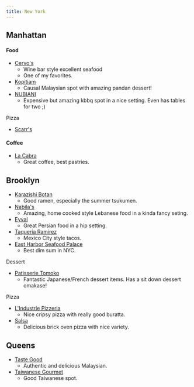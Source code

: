 ```yaml
---
title: New York
---
```


## Manhattan

#### Food

- [Cervo's](https://maps.app.goo.gl/Vp2KkHLa3zNqepwA7?g_st=ic)
	- Wine bar style excellent seafood
	- One of my favorites.
- [Kopitiam](https://maps.app.goo.gl/yK38kR3BwYE5Cayn7?g_st=ic)
	- Causal Malaysian spot with amazing pandan dessert!
- [NUBIANI](https://maps.app.goo.gl/AvD5PeMKH84nYj9Y6?g_st=iw)
	- Expensive but amazing kbbq spot in a nice setting. Even has tables for two ;)

Pizza
- [Scarr's](https://goo.gl/maps/3zidcpTq8CS1PLKa9)

#### Coffee

- [La Cabra](https://maps.app.goo.gl/EG1UP9hPk8gwnrmm7?g_st=ic)
	- Great coffee, best pastries.

## Brooklyn
- [Karazishi Botan](https://maps.app.goo.gl/ur1wr59RcDbPF2nR8?g_st=ic)
	- Good ramen, especially the summer tsukumen.
- [Nabila's](https://goo.gl/maps/bQx74CDNAqYVGiFHA)
	- Amazing, home cooked style Lebanese food in a kinda fancy seting.
- [Eyval](https://maps.app.goo.gl/vMjg3GxpTzmFrdFG8?g_st=ic) 
	- Great Persian food in a hip setting.
- [Taqueria Ramirez](https://maps.app.goo.gl/PqQRnsor5HvXDjuQA?g_st=ic)
	- Mexico City style tacos.
- [East Harbor Seafood Palace](https://maps.app.goo.gl/EcJEmjwNr2xe4Uwz9?g_st=ic)
	- Best dim sum in NYC.

Dessert
- [Patisserie Tomoko](https://goo.gl/maps/2dLGdTXpkEvGEyUJ7)
	- Fantastic Japanese/French dessert items. Has a sit down dessert omakase!

Pizza
- [L'Industrie Pizzeria](https://goo.gl/maps/ruKCs7fqxyQbtRf98)
	- Nice cripsy pizza with really good buratta.
- [Salsa](https://goo.gl/maps/aaU6w3GDxiRJvWmt6)
	- Delicious brick oven pizza with nice variety.

## Queens

- [Taste Good](https://maps.app.goo.gl/zJ48wTYJ9UHbrA8S6?g_st=ic)
	- Authentic and delicious Malaysian.
- [Taiwanese Gourmet](https://maps.app.goo.gl/VE6yhHWUbcMjn1WQ8?g_st=ic)
	- Good Taiwanese spot.